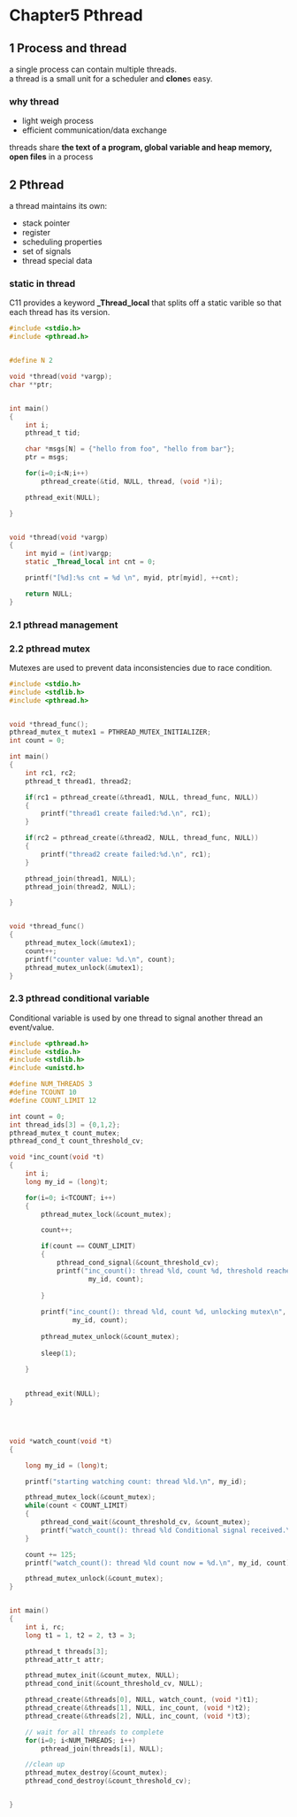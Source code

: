 # Chapter5 Pthread

## 1 Process and thread
a single process can contain multiple threads.  
a thread is a small unit for a scheduler and **clone**s easy.

### why thread
* light weigh process
* efficient communication/data exchange

threads share <b>the text of a program, global variable and heap memory, open files</b> in a process

## 2 Pthread
a thread maintains its own:  
* stack pointer
* register
* scheduling properties
* set of signals
* thread special data


### static in thread
C11 provides a keyword **_Thread_local** that splits off a static varible so that each thread has its version.
```c
#include <stdio.h>
#include <pthread.h>


#define N 2

void *thread(void *vargp);
char **ptr;


int main()
{
    int i;
    pthread_t tid;

    char *msgs[N] = {"hello from foo", "hello from bar"};
    ptr = msgs;

    for(i=0;i<N;i++)
        pthread_create(&tid, NULL, thread, (void *)i);

    pthread_exit(NULL);

}


void *thread(void *vargp)
{
    int myid = (int)vargp;
    static _Thread_local int cnt = 0;

    printf("[%d]:%s cnt = %d \n", myid, ptr[myid], ++cnt);

    return NULL;
}

```
### 2.1 pthread management
### 2.2 pthread mutex

Mutexes are used to prevent data inconsistencies due to race condition.
```c
#include <stdio.h>
#include <stdlib.h>
#include <pthread.h>


void *thread_func();
pthread_mutex_t mutex1 = PTHREAD_MUTEX_INITIALIZER;
int count = 0;

int main()
{
    int rc1, rc2;
    pthread_t thread1, thread2;

    if(rc1 = pthread_create(&thread1, NULL, thread_func, NULL))
    {
        printf("thread1 create failed:%d.\n", rc1);
    }

    if(rc2 = pthread_create(&thread2, NULL, thread_func, NULL))
    {
        printf("thread2 create failed:%d.\n", rc1);
    }

    pthread_join(thread1, NULL);
    pthread_join(thread2, NULL);

}


void *thread_func()
{
    pthread_mutex_lock(&mutex1);
    count++;
    printf("counter value: %d.\n", count);
    pthread_mutex_unlock(&mutex1);
}

```
### 2.3 pthread conditional variable
Conditional variable is used by one thread to signal another thread an event/value.

```c
#include <pthread.h>
#include <stdio.h>
#include <stdlib.h>
#include <unistd.h>

#define NUM_THREADS 3
#define TCOUNT 10
#define COUNT_LIMIT 12

int count = 0;
int thread_ids[3] = {0,1,2};
pthread_mutex_t count_mutex;
pthread_cond_t count_threshold_cv;

void *inc_count(void *t)
{
    int i;
    long my_id = (long)t;

    for(i=0; i<TCOUNT; i++)
    {
        pthread_mutex_lock(&count_mutex);

        count++;

        if(count == COUNT_LIMIT)
        {
            pthread_cond_signal(&count_threshold_cv);
            printf("inc_count(): thread %ld, count %d, threshold reached\n",
                    my_id, count);
        
        }
    
        printf("inc_count(): thread %ld, count %d, unlocking mutex\n",
                my_id, count);
    
        pthread_mutex_unlock(&count_mutex);
    
        sleep(1);
    
    }

    
    pthread_exit(NULL);
}




void *watch_count(void *t)
{

    long my_id = (long)t;

    printf("starting watching count: thread %ld.\n", my_id);

    pthread_mutex_lock(&count_mutex);
    while(count < COUNT_LIMIT)
    {
        pthread_cond_wait(&count_threshold_cv, &count_mutex);
        printf("watch_count(): thread %ld Conditional signal received.\n", my_id);
    }

    count += 125;
    printf("watch_count(): thread %ld count now = %d.\n", my_id, count);

    pthread_mutex_unlock(&count_mutex);
}


int main()
{
    int i, rc;
    long t1 = 1, t2 = 2, t3 = 3;

    pthread_t threads[3];
    pthread_attr_t attr;

    pthread_mutex_init(&count_mutex, NULL);
    pthread_cond_init(&count_threshold_cv, NULL);

    pthread_create(&threads[0], NULL, watch_count, (void *)t1);
    pthread_create(&threads[1], NULL, inc_count, (void *)t2);
    pthread_create(&threads[2], NULL, inc_count, (void *)t3);

    // wait for all threads to complete
    for(i=0; i<NUM_THREADS; i++)
        pthread_join(threads[i], NULL);

    //clean up
    pthread_mutex_destroy(&count_mutex);
    pthread_cond_destroy(&count_threshold_cv);


}
```
